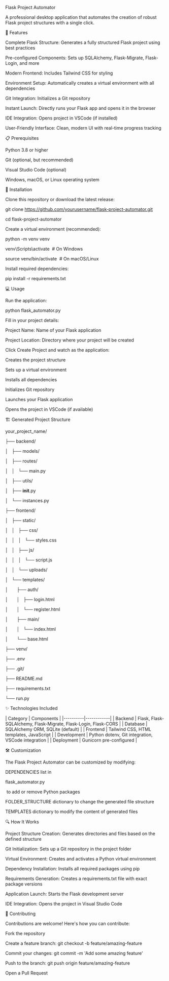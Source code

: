 Flask Project Automator

A professional desktop application that automates the creation of robust Flask project structures with a single click.

🚀 Features

Complete Flask Structure: Generates a fully structured Flask project using best practices

Pre-configured Components: Sets up SQLAlchemy, Flask-Migrate, Flask-Login, and more

Modern Frontend: Includes Tailwind CSS for styling

Environment Setup: Automatically creates a virtual environment with all dependencies

Git Integration: Initializes a Git repository

Instant Launch: Directly runs your Flask app and opens it in the browser

IDE Integration: Opens project in VSCode (if installed)

User-Friendly Interface: Clean, modern UI with real-time progress tracking

📋 Prerequisites

Python 3.8 or higher

Git (optional, but recommended)

Visual Studio Code (optional)

Windows, macOS, or Linux operating system

🔧 Installation

Clone this repository or download the latest release:

git clone https://github.com/yourusername/flask-project-automator.git

cd flask-project-automator

Create a virtual environment (recommended):

python -m venv venv

venv\Scripts\activate  # On Windows

source venv/bin/activate  # On macOS/Linux

Install required dependencies:

pip install -r requirements.txt

💻 Usage

Run the application:

python flask_automator.py

Fill in your project details:

Project Name: Name of your Flask application

Project Location: Directory where your project will be created

Click Create Project and watch as the application:

Creates the project structure

Sets up a virtual environment

Installs all dependencies

Initializes Git repository

Launches your Flask application

Opens the project in VSCode (if available)

🏗️ Generated Project Structure

your_project_name/

├── backend/

│   ├── models/

│   ├── routes/

│   │   └── main.py

│   ├── utils/

│   ├── __init__.py

│   └── instances.py

├── frontend/

│   ├── static/

│   │   ├── css/

│   │   │   └── styles.css

│   │   ├── js/

│   │   │   └── script.js

│   │   └── uploads/

│   └── templates/

│       ├── auth/

│       │   ├── login.html

│       │   └── register.html

│       ├── main/

│       │   └── index.html

│       └── base.html

├── venv/

├── .env

├── .git/

├── README.md

├── requirements.txt

└── run.py

✨ Technologies Included

| Category | Components | |----------|------------| | Backend | Flask, Flask-SQLAlchemy, Flask-Migrate, Flask-Login, Flask-CORS | | Database | SQLAlchemy ORM, SQLite (default) | | Frontend | Tailwind CSS, HTML templates, JavaScript | | Development | Python dotenv, Git integration, VSCode integration | | Deployment | Gunicorn pre-configured |

🛠️ Customization

The Flask Project Automator can be customized by modifying:

DEPENDENCIES list in 

flask_automator.py

 to add or remove Python packages

FOLDER_STRUCTURE dictionary to change the generated file structure

TEMPLATES dictionary to modify the content of generated files

🔍 How It Works

Project Structure Creation: Generates directories and files based on the defined structure

Git Initialization: Sets up a Git repository in the project folder

Virtual Environment: Creates and activates a Python virtual environment

Dependency Installation: Installs all required packages using pip

Requirements Generation: Creates a requirements.txt file with exact package versions

Application Launch: Starts the Flask development server

IDE Integration: Opens the project in Visual Studio Code

🤝 Contributing

Contributions are welcome! Here's how you can contribute:

Fork the repository

Create a feature branch: git checkout -b feature/amazing-feature

Commit your changes: git commit -m 'Add some amazing feature'

Push to the branch: git push origin feature/amazing-feature

Open a Pull Request
